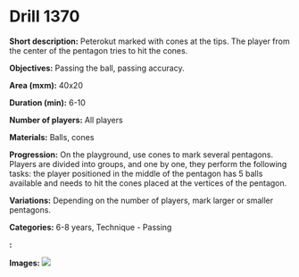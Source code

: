 # Drill 1370

**Short description:**
Peterokut marked with cones at the tips. The player from the center of the pentagon tries to hit the cones.

**Objectives:**
Passing the ball, passing accuracy.

**Area (mxm):**
40x20

**Duration (min):**
6-10

**Number of players:**
All players

**Materials:**
Balls, cones

**Progression:**
On the playground, use cones to mark several pentagons. Players are divided into groups, and one by one, they perform the following tasks: the player positioned in the middle of the pentagon has 5 balls available and needs to hit the cones placed at the vertices of the pentagon.

**Variations:**
Depending on the number of players, mark larger or smaller pentagons.

**Categories:**
6-8 years, Technique - Passing

**:**


**Images:**
![](https://www.coachingfutsal.com/\images\b15f1976-1e5e-47f3-bfbb-2c96bac071e5_174.png)

